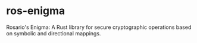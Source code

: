 # ros-enigma
Rosario's Enigma: A Rust library for secure cryptographic operations based on symbolic and directional mappings.
